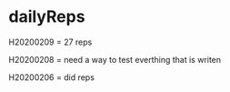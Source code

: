 # dailyReps

H20200209 = 27 reps

H20200208 = need a way to test everthing that is writen

H20200206 = did reps
